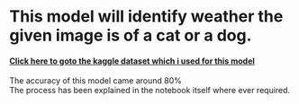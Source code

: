 # This model will identify weather the given image is of a cat or a dog.

#### [Click here to goto the kaggle dataset which i used for this model](https://www.kaggle.com/datasets/tongpython/cat-and-dog)
The accuracy of this model came around 80% \
The process has been explained in the notebook itself where ever required.
